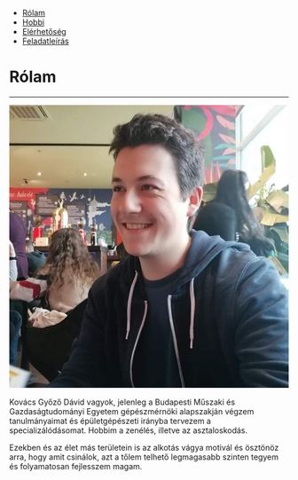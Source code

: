 <html lang="hu">
    <head>
        <meta name="viewport" content="width=device-width, initial-scale=1.0">
        <meta http-equiv="Content-Type" content="text/html;charset=UTF-8">
        <link rel="stylesheet" href="alap.css">
    </head>
    <body>
        <nav>
            <div class="keret tartalom-kozepre hatter szoveg-kozep">
                <div class="oszlop-tele">
                    <div class="navigacio-keret">
                        <ul>
                            <li><a href="index.md">Rólam</a></li>
                            <li><a href="hobbi.html">Hobbi</a></li>
                            <li><a href="elerhetoseg.html">Elérhetőség</a></li>
                            <li><a href="feladatleiras.html">Feladatleírás</a></li>
                        </ul>
                    </div>
                </div>
            </div>
        </nav>
        <div class="keret tartalom-kozepre margo-fent-1">
            <div class="oszlop-6 szoveg-kozep">
                <h1>Rólam</h1>
                <hr class="margo-lent-1">
                <img src="profil.jpg" class="kerek-kep" alt="Kép rólam" title="Kép rólam">
                <p>Kovács Győző Dávid vagyok, jelenleg a Budapesti Műszaki és Gazdaságtudományi Egyetem gépészmérnöki alapszakján végzem tanulmányaimat és épületgépészeti irányba tervezem a specializálódásomat. Hobbim a zenélés, illetve az asztaloskodás.</p>
                <p>Ezekben és az élet más területein is az alkotás vágya motivál és ösztönöz arra, hogy amit csinálok, azt a tőlem telhető legmagasabb szinten tegyem és folyamatosan fejlesszem magam.</p>
            </div>
        </div>
    </body>
</html>
